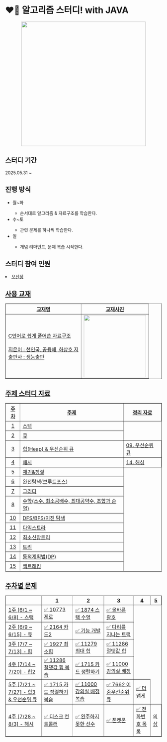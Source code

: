 
<h1>❤️‍🔥 알고리즘 스터디! with JAVA</h1>
<div align="center">
  <img src = "https://github.com/user-attachments/assets/2e9d4adc-6dc3-4006-bb13-412309621954" width = 400px>
</div>


<h2>스터디 기간</h2>
<div>2025.05.31 ~ </div>

<h2>진행 방식</h2>
<ul>
  <li>월~화</li>
  <ul>
    <li>순서대로 알고리즘 & 자료구조를 학습한다.</li>
  </ul>
  <li>수~토</li>
  <ul>
    <li>관련 문제를 하나씩 학습한다.</li>
  </ul>
  <li>일</li>
  <ul>
    <li>개념 리마인드, 문제 복습 시작한다.</li>
  </ul>
</ul>

<h2>스터디 참여 인원</h2>

<li>
  <a href="https://github.com/sunJ0120">오선정
</li>

<h2>사용 교재</h2>
<div align = "center">
  <table border="1">
  <tr>
    <th>교재명</th>
    <th>교재사진</th>
  </tr>
    <td>
      C언어로 쉽게 풀어쓴 자료구조
      <br><br>
      지은이 : 천인국, 공용해, 하상호 저
      <br>
      출판사 : 생능출판
    </td>
    <td><img src="https://github.com/user-attachments/assets/42203940-921c-4417-95a3-a69b4f34cbd3" width=200px></td>
</table>
</div>

<h2>주제 스터디 자료 </h2>
<div align="center">
  <table border="1">
  <tr>
    <th>주차</th>
    <th>주제</th>
    <th>정리 자료</th>
  </tr>
  <tr><td><div align="center">1</div></td><td>스택</td></tr>
  <tr><td><div align="center">2</div></td><td>큐</td></tr>
  <tr>
    <td>
      <div align="center">3</div>
    </td>
    <td>
      힙(Heap) & 우선순위 큐
    </td>
    <td>
      <a href="https://humdrum-lobster-dc7.notion.site/09-22b5ce675819801a967eded566afe066?source=copy_link">
        09. 우선순위 큐
      </a>
    </td>
  </tr>
  <tr>
    <td>
      <div align="center">4</div>
    </td>
    <td>
      해시
    </td>
    <td>
      <a href="https://humdrum-lobster-dc7.notion.site/14-2415ce67581980e7a8f1f3c56670297b?source=copy_link">
        14. 해싱
      </a>
    </td>
  </tr>
  <tr><td><div align="center">5</div></td><td>재귀&정렬</td></tr>
  <tr><td><div align="center">6</div></td><td>완전탐색(브루트포스)</td></tr>
  <tr><td><div align="center">7</div></td><td>그리디</td></tr>
  <tr><td><div align="center">8</div></td><td>수학(소수, 최소공배수, 최대공약수, 조합과 순열)</td></tr>
  <tr><td><div align="center">10</div></td><td>DFS/BFS/이진 탐색</td></tr>
  <tr><td><div align="center">11</div></td><td>다익스트라</td></tr>
  <tr><td><div align="center">12</div></td><td>최소신장트리</td></tr>
  <tr><td><div align="center">13</div></td><td>트리</td></tr>
  <tr><td><div align="center">14</div></td><td>동적계획법(DP)</td></tr>
  <tr><td><div align="center">15</div></td><td>백트래킹</td></tr>
</table>
</div>

<h2>주차별 문제</h2>
<div align="center">
  <table border="1">
<tr>
  <th></th>
  <th>1</th>
  <th>2</th>
  <th>3</th>
  <th>4</th>
  <th>5</th>
</tr>
<tr>
  <td>1주 [6/1 ~ 6/8] - 스택</td>
  <td><a href="https://www.acmicpc.net/problem/10773">✅ 10773 제로</a></td>
  <td><a href="https://www.acmicpc.net/problem/1874">✅ 1874 스택 수열</a></td>
  <td><a href="https://school.programmers.co.kr/learn/courses/30/lessons/12909">✅ 올바른 괄호</a></td>
</tr>
<tr>
  <td>2주 [6/9 ~ 6/15] - 큐</td>
  <td><a href="https://www.acmicpc.net/problem/2164">✅ 2164 카드2</a></td>
  <td><a href="https://school.programmers.co.kr/learn/courses/30/lessons/42586">✅ 기능 개발</a></td>
  <td><a href="https://school.programmers.co.kr/learn/courses/30/lessons/42583">✅ 다리를 지나는 트럭</a></td>
</tr>   
<tr>
  <td>3주 [7/7 ~ 7/13] - 힙</td>
  <td><a href="https://www.acmicpc.net/problem/1927">✅ 1927 최소힙</a></td>
  <td><a href="https://www.acmicpc.net/problem/11279">✅ 11279 최대 힙</a></td>
  <td><a href="https://www.acmicpc.net/problem/11286">✅ 11286 절댓값 힙</a></td>
</tr>  
<tr>
  <td>4주 [7/14 ~ 7/20] - 힙2</td>
  <td><a href="https://www.acmicpc.net/problem/11286">✅ 11286 절댓값 힙 복습</a></td>
  <td><a href="https://www.acmicpc.net/problem/1715">✅ 1715 카드 정렬하기</a></td>
  <td><a href="https://www.acmicpc.net/problem/11000">✅ 11000 강의실 배정</a></td>
</tr>  
<tr>
  <td>5주 [7/21 ~ 7/27] - 힙3 & 우선순위 큐</td>
  <td><a href="https://www.acmicpc.net/problem/1715">✅ 1715 카드 정렬하기 복습</a></td>
  <td><a href="https://www.acmicpc.net/problem/11000">✅ 11000 강의실 배정 복습</a></td>
  <td><a href="https://www.acmicpc.net/problem/7662">✅ 7662 이중우선순위큐</a></td> 
  <td><a href="https://school.programmers.co.kr/learn/courses/30/lessons/42626">✅ 더 맵게</a></td> 
</tr>  
<tr>
  <td>4주 [7/28 ~ 8/3] - 해시</td>
  <td><a href="https://school.programmers.co.kr/learn/courses/30/lessons/42627">✅ 디스크 컨트롤러</a></td> 
  <td><a href="https://school.programmers.co.kr/learn/courses/30/lessons/42576">✅ 완주하지 못한 선수</a></td>
  <td><a href="https://school.programmers.co.kr/learn/courses/30/lessons/1845">✅ 폰켓몬</a></td>
  <td><a href="https://school.programmers.co.kr/learn/courses/30/lessons/42577">✅ 전화번호 목록</a></td>
  <td><a href="https://school.programmers.co.kr/learn/courses/30/lessons/42578">의상</a></td> 
</tr>
  </table>
  
<!-- <tr>
  <td>4주 [7/14 ~ 7/20] - 해시</td>
  <td><a href="https://school.programmers.co.kr/learn/courses/30/lessons/42576">완주하지 못한 선수</a></td>
  <td><a href="https://school.programmers.co.kr/learn/courses/30/lessons/1845">폰켓몬</a></td>
  <td><a href="https://school.programmers.co.kr/learn/courses/30/lessons/42577">전화번호 목록</a></td>
  <td><a href="https://school.programmers.co.kr/learn/courses/30/lessons/42578">의상</a></td> 
  <td><a href="https://school.programmers.co.kr/learn/courses/30/lessons/42579">베스트앨범</a></td> 
</tr>
<tr>
  <td>5주 [7/21 ~ 7/27] - 재귀 & 정렬</td>
  <td><a href="https://www.acmicpc.net/problem/25501">25501 재귀의 귀재</a></td>
  <td><a href="https://school.programmers.co.kr/learn/courses/30/lessons/12946">하노이의 탑</a></td>
  <td><a href="https://school.programmers.co.kr/learn/courses/30/lessons/68936">쿼드압축 후 개수 세기</a></td>
  <td><a href="https://www.acmicpc.net/problem/2750">2750 수 정렬하기</a></td> 
  <td><a href="https://www.acmicpc.net/problem/1427">1427 소트인사이드</a></td> 
</tr>
<tr>
  <td>6주 [7/28 ~ 8/3] - 정렬</td>
  <td><a href="https://www.acmicpc.net/problem/11399">11399 ATM</a></td>
  <td><a href="https://www.acmicpc.net/problem/11004">11004 K번째 수</a></td>
  <td><a href="https://www.acmicpc.net/problem/2751">2751 수 정렬하기2</a></td>
  <td><a href="https://school.programmers.co.kr/learn/courses/30/lessons/42748">K번째수</a></td> 
  <td><a href="https://school.programmers.co.kr/learn/courses/30/lessons/68644">두 개 뽑아서 더하기</a></td> 
</tr>
<tr>
  <td>7주 [8/4 ~ 8/10] - 정렬</td>
  <td><a href="https://school.programmers.co.kr/learn/courses/30/lessons/42747">H-index</a></td>
  <td><a href="https://school.programmers.co.kr/learn/courses/30/lessons/12917">문자열 내림차순으로 배치하기</a></td>
  <td><a href="https://school.programmers.co.kr/learn/courses/30/lessons/12915">문자열 내 마음대로 정렬하기</a></td>
  <td><a href="https://school.programmers.co.kr/learn/courses/30/lessons/17686">파일명 정렬</a></td> 
  <td><a href="https://school.programmers.co.kr/learn/courses/30/lessons/42746">가장 큰 수</a></td> 
</tr>
<tr>
  <td>8주 [8/11 ~ 8/17] - 완전 탐색 알고리즘</td>
  <td><a href="https://www.acmicpc.net/problem/1145">1145 적어도 대부분의 배수</a></td>
  <td><a href="https://school.programmers.co.kr/learn/courses/30/lessons/42840">모의고사</a></td>
  <td><a href="https://school.programmers.co.kr/learn/courses/30/lessons/42842">카펫</a></td>
  <td><a href="https://school.programmers.co.kr/learn/courses/30/lessons/42839">소수 찾기</a></td> 
</tr>
<tr>
  <td>9주 [8/18 ~ 8/24] - 그리디 알고리즘</td>
  <td><a href="https://www.acmicpc.net/problem/11047">동전 0</a></td>
  <td><a href="https://www.acmicpc.net/problem/1541">잃어버린 괄호</a></td>
  <td><a href="https://school.programmers.co.kr/learn/courses/30/lessons/42862">체육복</a></td>
  <td><a href="https://www.acmicpc.net/problem/1931">회의실 배정</a></td> 
</tr>
<tr>
  <td>10주 [8/25 ~ 8/31] - 수학</td>
  <td><a href="https://www.acmicpc.net/problem/2960">에라토스테네스의 체</a></td>
  <td><a href="https://www.acmicpc.net/problem/1934">최소공배수</a></td>
  <td><a href="https://www.acmicpc.net/problem/1850">최대공약수</a></td>
  <td><a href="https://www.acmicpc.net/problem/15651">N과 M</a></td> 
</tr>
<tr>
  <td>11주 [9/1 ~ 9/7] - DFS/BFS (1)</td>
  <td><a href="https://school.programmers.co.kr/learn/courses/30/lessons/43165">타겟 넘버</a></td>
  <td><a href="https://www.acmicpc.net/problem/11724">연결 요소의 개수</a></td>
  <td><a href="https://www.acmicpc.net/problem/13023">ABCDE</a></td>
  <td><a href="https://www.acmicpc.net/problem/1260">1260 DFS와 BFS</a></td> 
</tr>
<tr>
  <td>12주 [9/8 ~ 9/14] - DFS/BFS (2)</td>
  <td><a href="https://www.acmicpc.net/problem/2178">미로 탐색</a></td>
  <td><a href="https://school.programmers.co.kr/learn/courses/30/lessons/1844">게임 맵 최단 거리</a></td>
  <td><a href="https://school.programmers.co.kr/learn/courses/30/lessons/86971">전력망을 둘로 나누기</a></td>
  <td><a href="https://school.programmers.co.kr/learn/courses/30/lessons/49189">가장 먼 노드</a></td> 
</tr>
<tr>
  <td>13주 [9/15 ~ 9/21] - 이진탐색</td>
  <td><a href="https://www.acmicpc.net/problem/1920">1920 수 찾기</a></td>
  <td><a href="https://www.acmicpc.net/problem/2343">2343 기타 레슨</a></td>
  <td><a href="https://www.acmicpc.net/problem/1072">1072 게임</a></td>
  <td><a href="https://school.programmers.co.kr/learn/courses/30/lessons/72412">순위 검색</a></td>
  <td><a href="https://school.programmers.co.kr/learn/courses/30/lessons/43238">입국 심사</a></td>
</tr>
<tr>
  <td>14주 [9/22 ~ 9/28] - 다익스트라</td>
  <td><a href="https://www.acmicpc.net/problem/18352">18352 특정 거리의 도시 찾기</a></td>
  <td><a href="https://www.acmicpc.net/problem/1753">1753 최단경로</a></td>
  <td><a href="https://www.acmicpc.net/problem/1916">1916 최소비용 구하기</a></td>
  <td><a href="https://school.programmers.co.kr/learn/courses/30/lessons/12978">배달</a></td>
</tr>
<tr>
  <td>15주 [9/29 ~ 10/5] - 최소 신장 트리 & 트리</td>
  <td><a href="https://www.acmicpc.net/problem/1197">1197 최소 스패닝 트리</a></td>
  <td><a href="https://www.acmicpc.net/problem/1922">1922 네트워크 연결</a></td>
  <td><a href="https://www.acmicpc.net/problem/11725">11725 트리의 부모 찾기</a></td>
  <td><a href="https://www.acmicpc.net/problem/1068">1068 트리</a></td>
</tr>
<tr>
  <td>16주 [10/6 ~ 10/12] - 동적 계획법</td>
  <td><a href="https://www.acmicpc.net/problem/1463">1197 1로 만들기</a></td>
  <td><a href="https://www.acmicpc.net/problem/14501">14501 퇴사</a></td>
  <td><a href="https://www.acmicpc.net/problem/9095">9095 1,2,3 더하기</a></td>
  <td><a href="https://www.acmicpc.net/problem/11726">2×n 타일링</a></td>
  <td><a href="https://school.programmers.co.kr/learn/courses/30/lessons/12900">2×n 타일링</a></td>
</tr>
<tr>
  <td>17주 [] - 백트래킹</td>
  <td><a href="https://www.acmicpc.net/problem/9663">9663 N-Queen</a></td>
</tr> -->
</div>
